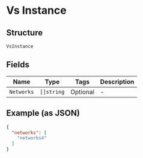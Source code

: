 
# Vs Instance

## Structure

`VsInstance`

## Fields

| Name | Type | Tags | Description |
|  --- | --- | --- | --- |
| `Networks` | `[]string` | Optional | - |

## Example (as JSON)

```json
{
  "networks": [
    "networks4"
  ]
}
```

